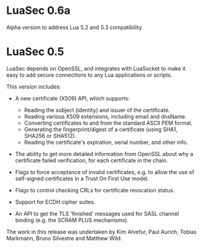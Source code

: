LuaSec 0.6a
==========
Alpha version to address Lua 5.2 and 5.3 compatibility.

LuaSec 0.5
==========

LuaSec depends  on OpenSSL, and  integrates with LuaSocket to  make it
easy to add secure connections to any Lua applications or scripts.

This  version  includes:

  * A new certificate (X509) API, which supports:
    - Reading  the subject  (identity) and  issuer of the certificate.
    - Reading  various X509  extensions, including email  and dnsName.
    - Converting  certificates  to and  from  the  standard ASCII  PEM
      format.
    - Generating the fingerprint/digest of a certificate  (using SHA1,
      SHA256 or SHA512).
    - Reading the  certificate's expiration, serial number,  and other
      info.

  * The ability  to get more  detailed information from  OpenSSL about
    why a certificate failed verification, for each certificate in the
    chain.
  
  * Flags to  force acceptance of invalid certificates,  e.g. to allow
    the use of self-signed certificates in a Trust On First Use model.

  * Flags to control checking CRLs for certificate revocation status.
 
  * Support for ECDH cipher suites.
 
  * An API  to get the TLS  'finished' messages used  for SASL channel
    binding (e.g. the SCRAM PLUS mechanisms).

The work in  this release was undertaken by  Kim Alvefur, Paul Aurich,
Tobias Markmann, Bruno Silvestre and Matthew Wild.
